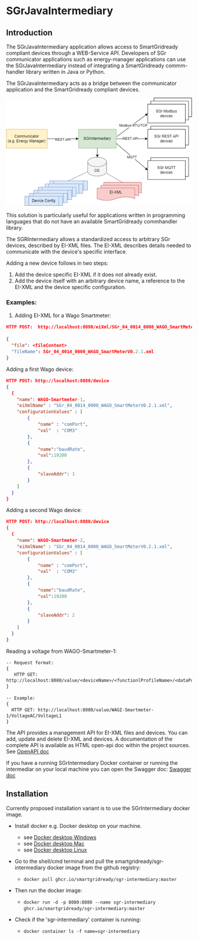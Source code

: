# SGrJavaIntermediary
## Introduction

The SGrJavaIntermediary application allows access to SmartGridready compliant devices through a
WEB-Service API. Developers of SGr communicator applications such as energy-manager applications
can use the SGrJavaIntermediary instead of integrating a SmartGridready commm-handler library written 
in Java or Python.

The SGrJavaIntermediary acts as a bridge between the communicator application and the SmartGridready
compliant devices.

 ![Architecture-Overview.png](doc/Architecture-Overview.png)

This solution is particularly useful for applications written in programming languages that do not have an available 
SmartGridready commhandler library.

The SGRIntermediary allows a standardized access to arbitrary SGr devices, described by EI-XML files. 
The EI-XML describes details needed to communicate with the device's specific interface.

Adding a new device follows in two steps:
1. Add the device specific EI-XML if it does not already exist.
2. Add the device itself with an arbitrary device name, a reference to the EI-XML and the device specific 
configuration.

### Examples:

1. Adding EI-XML for a Wago Smartmeter:
```json
HTTP POST:  http://localhost:8080/eiXml/SGr_04_0014_0000_WAGO_SmartMeterV0.2.1.xml

{
  "file": <fileContent>
  "fileName": SGr_04_0014_0000_WAGO_SmartMeterV0.2.1.xml
}
```
Adding a first Wago device:
```json
HTTP POST: http://localhost:8080/device
{
  {
    "name": WAGO-Smartmeter-1,
    "eiXmlName" : "SGr_04_0014_0000_WAGO_SmartMeterV0.2.1.xml",
    "configurationValues" : [
        {
            "name" : "comPort",
            "val"  : "COM3"
        },
        {
            "name":"baudRate",
            "val":19200
        },
        {
            "slaveAddr": 1
        }
    ]
  }
}
```

Adding a second Wago device:
```json
HTTP POST: http://localhost:8080/device
{
  {
    "name": WAGO-Smartmeter-2,
    "eiXmlName" : "SGr_04_0014_0000_WAGO_SmartMeterV0.2.1.xml",
    "configurationValues" : [
        {
            "name" : "comPort",
            "val"  : "COM3"
        },
        {
            "name":"baudRate",
            "val":19200
        },
        {
            "slaveAddr": 2
        }
    ]
  }
}
```

Reading a voltage from WAGO-Smartmeter-1:
```
-- Request format:
{
   HTTP GET: http://localhost:8080/value/<deviceName>/<functionlProfileName>/<dataPointName>
}

-- Example:
{
  HTTP GET: http://localhost:8080/value/WAGI-Smartmeter-1/VoltageAC/VoltageL1
}
```

The API provides a management API for EI-XML files and devices. You can add, update and delete EI-XML and devices.
A documentation of the complete API is available as HTML open-api doc within the project sources. See <a href="https://github.com/SmartGridready/SGrJavaIntermediary/tree/master/openapi/index.html" target="_blank">OpenAPI doc</a>

If you have a running SGrIntermediary Docker container or running the intermediar on your local machine you can open 
the Swagger doc: [Swagger doc](http://localhost:8080/swagger-ui.html)


## Installation

Currently proposed installation variant is to use the SGrIntermediary docker image.

- Install docker e.g. Docker desktop on your machine. 
  - see [Docker desktop Windows](https://docs.docker.com/desktop/install/windows-install/)
  - see [Docker desktop Mac](https://docs.docker.com/desktop/install/mac-install/)
  - see [Docker desktop Linux](https://docs.docker.com/desktop/install/linux/)


- Go to the shell/cmd terminal and pull the smartgridready/sgr-intermediary docker image from the github registry:
  - `docker pull ghcr.io/smartgridready/sgr-intermediary:master`


- Then run the docker image:
  - `docker run -d -p 8080:8080 --name sgr-intermediary ghcr.io/smartgridready/sgr-intermediary:master`

- Check if the 'sgr-intermediary' container is running:
  - `docker container ls -f name=sgr-intermediary`







 
